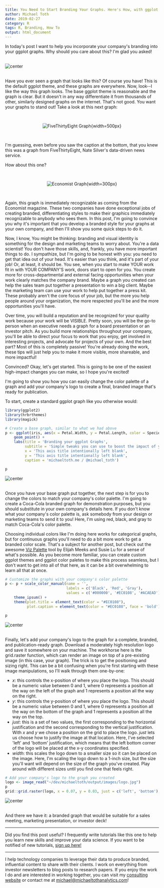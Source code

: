```yaml
---
title: You Need to Start Branding Your Graphs. Here's How, with ggplot! 
author: Michael Toth
date: 2019-02-27
category: R
tags: R, Branding, How To 
output: html_document
---
```




In today's post I want to help you incorporate your company's branding into your ggplot graphs. Why should you care about this? I'm glad you asked!

&nbsp;
<img src="/figures/add_branding_to_graphs/ggplot_base-1.png" title="center" alt="center" style="display: block; margin: auto;" />
&nbsp;

Have you ever seen a graph that looks like this? Of course you have! This is the default ggplot theme, and these graphs are everywhere. Now, look--I like the way this graph looks. The base ggplot theme is reasonable and the graph is clear. But it doesn't in any way differentiate it from thousands of other, similarly designed graphs on the internet. That's not good. You want your graphs to stand out! Take a look at this next graph:

&nbsp;
<center>

![FiveThirtyEight Graph](https://fivethirtyeight.com/wp-content/uploads/2014/05/morris-feature-qbweight-chart-3.png){width=500px}

</center>
&nbsp;

I'm guessing, even before you saw the caption at the bottom, that you knew this was a graph from FiveThirtyEight, Nate Silver's data-driven news service.

How about this one?

&nbsp;
<center>

![Economist Graph](https://www.economist.com/sites/default/files/imagecache/1280-width/images/2019/02/articles/body/20190216_woc346.png){width=300px}

</center>
&nbsp;

Again, this graph is immediately recognizable as coming from the Economist magazine. These two companies have done exceptional jobs of creating branded, differentiating styles to make their graphics immediately recognizable to anybody who sees them. In this post, I'm going to convince you why it's important that you develop a branded style for your graphs at your own company, and then I'll show you some quick steps to do it. 

Now, I know, You might be thinking: branding and visual identity is something for the design and marketing teams to worry about. You're a data scientist! You don't have those skills, and, frankly, you have more important things to do. I sympathize, but I'm going to be honest with you: you need to get that idea out of your head. It's easier than you think, and it's part of your job! Or, at least, it should be. You see, when you start to make YOUR work fit in with YOUR COMPANY'S work, doors start to open for you. You create more for cross-departmental and external facing opportunities when your work clearly matches the company brand. Maybe a graph you created can help the sales team put together a presentation to win a big client. Maybe the marketing team can use your work to help put together a press kit. These probably aren't the core focus of your job, but the more you help people around your organization, the more respected you'll be and the more opportunities you'll have. 

Over time, you will build a reputation and be recognized for your quality work because your work will be VISIBLE. Pretty soon, you will be the go-to person when an executive needs a graph for a board presentation or an investor pitch. As you build more relationships throughout your company, you'll be able to direct your focus to work that you enjoy, get involved in interesting projects, and advocate for projects of your own. And the best part? Most of this is completely passive! You're already doing the work, these tips will just help you to make it more visible, more shareable, and more impactful!

Convinced? Okay, let's get started. This is going to be one of the easiest high-impact changes you can make, so I hope you're excited!

I'm going to show you how you can easily change the color palette of a graph and add your company's logo to create a final, branded image that's ready for publication. 

To start, create a standard ggplot graph like you otherwise would:


```r
library(ggplot2)
library(hrbrthemes)
library(magick)

# Create a base graph, similar to what we had above
p <- ggplot(iris, aes(x = Petal.Width, y = Petal.Length, color = Species)) + 
    geom_point() +
    labs(title = 'Branding your ggplot Graphs',
         subtitle = 'Simple tweaks you can use to boost the impact of your graphs today',
         x = 'This axis title intentionally left blank',
         y = 'This axis title intentionally left blank',
         caption = 'michaeltoth.me / @michael_toth')

p
```

<img src="/figures/add_branding_to_graphs/create_graph-1.png" title="center" alt="center" style="display: block; margin: auto;" />
&nbsp;

Once you have your base graph put together, the next step is for you to change the colors to match your company's color palette. I'm going to create a Coca-Cola branded graph for demonstration purposes, but you should substitute in your own company's details here. If you don't know what your company's color palette is, ask somebody from your design or marketing teams to send it to you! Here, I'm using red, black, and gray to match Coca-Cola's color palette. 

Choosing individual colors like I'm doing here works for categorical graphs, but for continuous graphs you'll need to do a bit more work to get a branded color scale. That's a subject for another post, but check out the awesome <a href="https://projects.susielu.com/viz-palette?colors=%255B%2522#1DABE6%22,%22#1C366A%22,%22#C3CED0%22,%22#E43034%22,%22#FC4E51%22,%22#AF060F%22%5D&backgroundColor=%22white%22&fontColor=%22black%22" target="_blank">Viz Palette</a> tool by Elijah Meeks and Susie Lu for a sense of what's possible. As you become more familiar, you can create custom ggplot themes and ggplot color paletes to make this process seamless, but I don't want to get into all of that here, as it can be a bit overwhelming to learn all that at once. 


```r
# Customize the graphs with your company's color palette
p <- p + scale_color_manual(name = '',
                            labels = c('Black', 'Red', 'Gray'),
                            values = c('#000000', '#EC0108', '#ACAEAD')) +
    theme_ipsum() +
    theme(plot.title = element_text(color = "#EC0108"),
          plot.caption = element_text(color = "#EC0108", face = 'bold'))

p
```

<img src="/figures/add_branding_to_graphs/change_colors-1.png" title="center" alt="center" style="display: block; margin: auto;" />
&nbsp;

Finally, let's add your company's logo to the graph for a complete, branded, and publication-ready graph. Download a moderately high resolution logo and save it somewhere on your machine. The workhorse here is the grid.raster function, which can render an image on top of a pre-existing image (in this case, your graph). The trick is to get the positioning and sizing right. This can be a bit confusing when you're first starting with these image manipulations, so I'll walk through them one-by-one:

* *x*: this controls the x-position of where you place the logo. This should be a numeric value between 0 and 1, where 0 represents a position all the way on the left of the graph and 1 represents a position all the way on the right.
* *y*: this controls the y-position of where you place the logo. This should be a numeric value between 0 and 1, where 0 represents a position all the way on the bottom of the graph and 1 represents a position all the way on the top.
* *just*: this is a set of two values, the first corresponding to the horizontal justification and the second corresponding to the vertical justification. With *x* and *y* we chose a position on the grid to place the logo. *just* lets us choose how to justify the image at that location. Here, I've selected 'left' and 'bottom' justification, which means that the left bottom corner of the logo will be placed at the x-y coordinates specified.
* *width*: this scales the logo down to a smaller size so it can be placed on the image. Here, I'm scaling the logo down to a 1-inch size, but the size you'll want will depend on the size of the graph you've created. Play around with different sizes until you find one that feels right.


```r
# Add your company's logo to the graph you created
logo <- image_read("~/dev/michaeltoth/output/images/logo.jpg")
p
grid::grid.raster(logo, x = 0.07, y = 0.03, just = c('left', 'bottom'), width = unit(1, 'inches'))
```

<img src="/figures/add_branding_to_graphs/add_logo-1.png" title="center" alt="center" style="display: block; margin: auto;" />
&nbsp;

And there we have it: a branded graph that would be suitable for a sales meeting, marketing presentation, or investor deck! 

------

Did you find this post useful? I frequently write tutorials like this one to help you learn new skills and improve your data science. If you want to be notified of new tutorials, [sign up here!](http://eepurl.com/gmYioz)

------

I help technology companies to leverage their data to produce branded, influential content to share with their clients. I work on everything from investor newsletters to blog posts to research papers. If you enjoy the work I do and are interested in working together, you can visit my <a href="https://www.michaeltothanalytics.com" target="_blank">consulting website</a> or contact me at <a href="mailto:michael@michaeltothanalytics.com">michael@michaeltothanalytics.com</a>!
